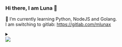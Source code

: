 ### Hi there, I am Luna 👋
🌱 I’m currently learning Python, NodeJS and Golang.  
I am switching to gitlab: https://gitlab.com/mlunax  
<details>
  <summary></summary>
  or my own gitea instance: https://git.mlunax.com
</details>
<a href="https://github.com/mlunax">
  <img align="center" src="https://github-readme-stats.mlunax.vercel.app/api?username=mlunax&show_icons=true&theme=jolly" />
</a>

